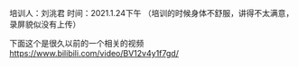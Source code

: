培训人：刘洮君
时间：2021.1.24下午
（培训的时候身体不舒服，讲得不太满意，录屏貌似没有上传）





下面这个是很久以前的一个相关的视频
https://www.bilibili.com/video/BV12v4y1f7gd/